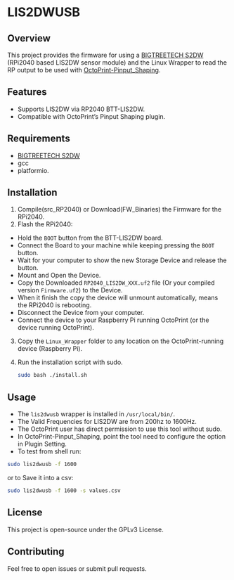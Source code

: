 # LIS2DWUSB

## Overview

This project provides the firmware for using a [BIGTREETECH S2DW](https://github.com/bigtreetech/LIS2DW/blob/master/BIGTREETECH%20S2DW%20V1.0%20User%20Manual_20250507.pdf) (RPi2040 based LIS2DW sensor module) and the Linux Wrapper to read the RP output to be used with [OctoPrint-Pinput\_Shaping](https://github.com/navaismo/Octoprint-Pinput_Shaping).

## Features

* Supports LIS2DW via RP2040 BTT-LIS2DW.
* Compatible with OctoPrint’s Pinput Shaping plugin.

## Requirements

* [BIGTREETECH S2DW](https://github.com/bigtreetech/LIS2DW/blob/master/BIGTREETECH%20S2DW%20V1.0%20User%20Manual_20250507.pdf)
* gcc 
* platformio.

## Installation

1. Compile(src_RP2040) or Download(FW_Binaries) the Firmware for the RPi2040.
2. Flash the RPi2040:
  - Hold the `BOOT` button from the BTT-LIS2DW board.
  - Connect the Board to your machine while keeping pressing the `BOOT` button.
  - Wait for your computer to show the new Storage Device and release the button.
  - Mount and Open the Device.
  - Copy the Downloaded `RP2040_LIS2DW_XXX.uf2` file (Or your compiled version `Firmware.uf2`) to the Device.
  - When it finish the copy the device will unmount automatically, means the RPi2040 is rebooting.
  - Disconnect the Device from your computer.
  - Connect the device to your Raspberry Pi running OctoPrint (or the device running OctoPrint).


3. Copy the `Linux_Wrapper` folder to any location on the OctoPrint-running device (Raspberry Pi).
4. Run the installation script with sudo.

   ```bash
   sudo bash ./install.sh
   ```



## Usage

* The `lis2dwusb` wrapper is installed in `/usr/local/bin/`.
* The Valid Frequencies for LIS2DW are from 200hz to 1600Hz.
* The OctoPrint user has direct permission to use this tool without sudo.
* In OctoPrint-Pinput\_Shaping, point the tool need to configure the option in Plugin Setting.
* To test from shell run:

```bash
sudo lis2dwusb -f 1600
```

or to Save it into a csv:
```bash
sudo lis2dwusb -f 1600 -s values.csv
```



## License

This project is open-source under the GPLv3 License.

## Contributing

Feel free to open issues or submit pull requests.
